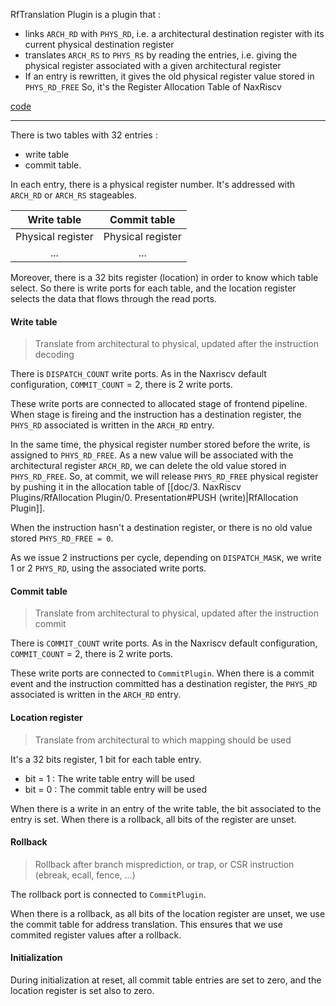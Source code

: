 RfTranslation Plugin is a plugin that :
- links `ARCH_RD` with `PHYS_RD`, i.e. a architectural destination register with its current physical destination register
- translates `ARCH_RS` to `PHYS_RS` by reading the entries, i.e. giving the physical register associated with a given architectural register
- If an entry is rewritten, it gives the old physical register value stored in `PHYS_RD_FREE`
So, it's the Register Allocation Table of NaxRiscv

[code](https://github.com/SpinalHDL/NaxRiscv/blob/main/src/main/scala/naxriscv/frontend/RfTranslationPlugin.scala)

---

There is two tables with 32 entries :
- write table
- commit table. 

In each entry, there is a physical register number.
It's addressed with `ARCH_RD` or `ARCH_RS` stageables.

| Write table | Commit table |
| :---: | :---: |
| Physical register | Physical register |
| ... | ... |

Moreover, there is a 32 bits register (location) in order to know which table select.
So there is write ports for each table, and the location register selects the data that flows through the read ports.

#### Write table

> Translate from architectural to physical, updated after the instruction decoding

There is `DISPATCH_COUNT` write ports. As in the Naxriscv default configuration, `COMMIT_COUNT` = 2, there is 2 write ports.

These write ports are connected to allocated stage of frontend pipeline. 
When stage is fireing and the instruction has a destination register, the `PHYS_RD` associated is written in the `ARCH_RD` entry.

In the same time, the physical register number stored before the write, is assigned to `PHYS_RD_FREE`. 
As a new value will be associated with the architectural register `ARCH_RD`, we can delete the old value stored in `PHYS_RD_FREE`. So, at commit, we will release `PHYS_RD_FREE` physical register by pushing it in the allocation table of [[doc/3. NaxRiscv Plugins/RfAllocation Plugin/0. Presentation#PUSH (write)|RfAllocation Plugin]].

When the instruction hasn't a destination register, or there is no old value stored `PHYS_RD_FREE = 0`.

As we issue 2 instructions per cycle, depending on `DISPATCH_MASK`, we write 1 or 2 `PHYS_RD`, using the associated write ports.

#### Commit table

> Translate from architectural to physical, updated after the instruction commit

There is `COMMIT_COUNT` write ports. As in the Naxriscv default configuration, `COMMIT_COUNT` = 2, there is 2 write ports.

These write ports are connected to `CommitPlugin`. 
When there is a commit event and the instruction committed has a destination register, the `PHYS_RD` associated is written in the `ARCH_RD` entry.

#### Location register

> Translate from architectural to which mapping should be used

It's a 32 bits register, 1 bit for each table entry.
- bit = 1 : The write table entry will be used
- bit = 0 : The commit table entry will be used

When there is a write in an entry of the write table, the bit associated to the entry is set.
When there is a rollback, all bits of the register are unset.

#### Rollback

> Rollback after branch misprediction, or trap, or CSR instruction (ebreak, ecall, fence, ...)

The rollback port is connected to `CommitPlugin`. 

When there is a rollback, as all bits of the location register are unset, we use the commit table for address translation. This ensures that we use commited register values after a rollback.

#### Initialization

During initialization at reset, all commit table entries are set to zero, and the location register is set also to zero.


